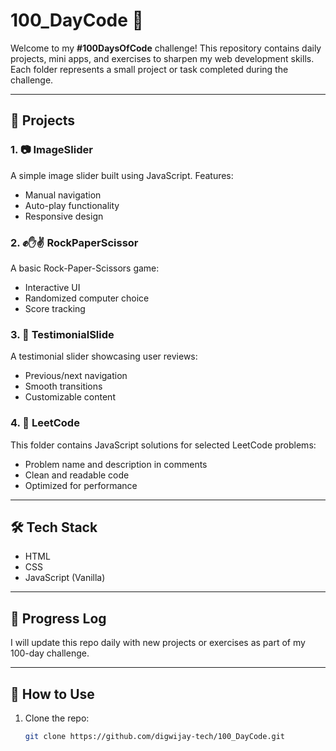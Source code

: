 # 100_DayCode 🚀

Welcome to my **#100DaysOfCode** challenge! This repository contains daily projects, mini apps, and exercises to sharpen my web development skills. Each folder represents a small project or task completed during the challenge.

---

## 📁 Projects

### 1. 📷 ImageSlider
A simple image slider built using JavaScript. Features:
- Manual navigation
- Auto-play functionality
- Responsive design

### 2. ✊✋✌️ RockPaperScissor
A basic Rock-Paper-Scissors game:
- Interactive UI
- Randomized computer choice
- Score tracking

### 3. 💬 TestimonialSlide
A testimonial slider showcasing user reviews:
- Previous/next navigation
- Smooth transitions
- Customizable content

### 4. 🧠 LeetCode
This folder contains JavaScript solutions for selected LeetCode problems:
- Problem name and description in comments
- Clean and readable code
- Optimized for performance

---

## 🛠️ Tech Stack
- HTML
- CSS
- JavaScript (Vanilla)

---

## 📅 Progress Log
I will update this repo daily with new projects or exercises as part of my 100-day challenge.

---

## 📌 How to Use
1. Clone the repo:
   ```bash
   git clone https://github.com/digwijay-tech/100_DayCode.git
